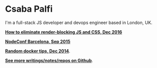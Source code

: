 # Csaba Palfi

I'm a full-stack JS developer and devops engineer based in London, UK.

**[How to eliminate render-blocking JS and CSS, Dec 2016](https://csabapalfi.github.io/eliminate-render-blocking/)**

**[NodeConf Barcelona, Sep 2015 ](http://blog.yld.io/2015/11/23/nodeconf-barcelona-2015/)**

**[Random docker tips, Dec 2014](https://csabapalfi.github.io/random-docker-tips)**.

**[See more writings/notes/repos on Github](https://github.com/csabapalfi)**.
